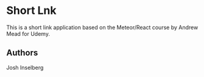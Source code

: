 # Short Lnk

This is a short link application based on the Meteor/React course by Andrew Mead for Udemy.

## Authors

Josh Inselberg
